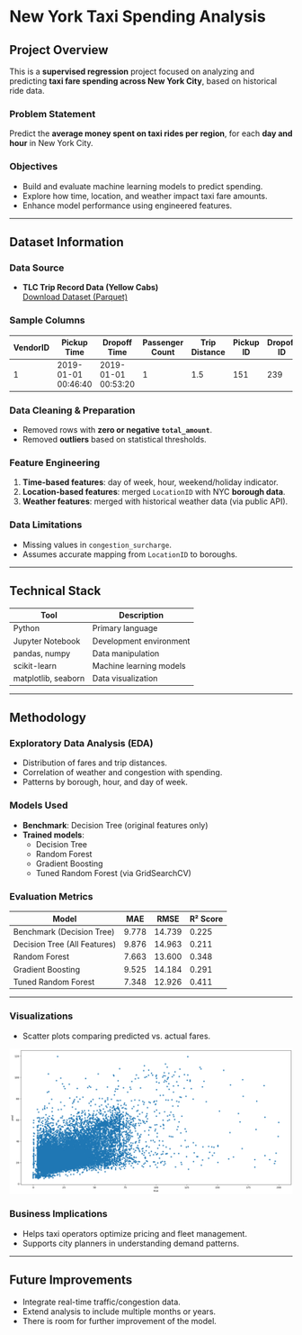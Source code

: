 
# New York Taxi Spending Analysis

## Project Overview
This is a **supervised regression** project focused on analyzing and predicting **taxi fare spending across New York City**, based on historical ride data.

### Problem Statement  
Predict the **average money spent on taxi rides per region**, for each **day and hour** in New York City.

### Objectives
- Build and evaluate machine learning models to predict spending.
- Explore how time, location, and weather impact taxi fare amounts.
- Enhance model performance using engineered features.

---

## Dataset Information

### Data Source
- **TLC Trip Record Data (Yellow Cabs)**  
  [Download Dataset (Parquet)](https://d37ci6vzurychx.cloudfront.net/trip-data/yellow_tripdata_2019-01.parquet)

### Sample Columns
| VendorID | Pickup Time | Dropoff Time | Passenger Count | Trip Distance | Pickup ID | Dropoff ID | Fare Amount | Tip Amount | Total Amount |
|----------|-------------|---------------|------------------|----------------|------------|-------------|---------------|--------------|----------------|
| 1        | 2019-01-01 00:46:40 | 2019-01-01 00:53:20 | 1 | 1.5 | 151 | 239 | 7.00 | 1.65 | 9.95 |

### Data Cleaning & Preparation
- Removed rows with **zero or negative `total_amount`**.
- Removed **outliers** based on statistical thresholds.

### Feature Engineering
1. **Time-based features**: day of week, hour, weekend/holiday indicator.  
2. **Location-based features**: merged `LocationID` with NYC **borough data**.  
3. **Weather features**: merged with historical weather data (via public API).

### Data Limitations
- Missing values in `congestion_surcharge`.
- Assumes accurate mapping from `LocationID` to boroughs.

---

## Technical Stack

| Tool | Description |
|------|-------------|
| Python | Primary language |
| Jupyter Notebook | Development environment |
| pandas, numpy | Data manipulation |
| scikit-learn | Machine learning models |
| matplotlib, seaborn | Data visualization |

---

## Methodology

### Exploratory Data Analysis (EDA)
- Distribution of fares and trip distances.
- Correlation of weather and congestion with spending.
- Patterns by borough, hour, and day of week.

### Models Used
- **Benchmark**: Decision Tree (original features only)
- **Trained models**:  
  - Decision Tree  
  - Random Forest  
  - Gradient Boosting  
  - Tuned Random Forest (via GridSearchCV)

### Evaluation Metrics

| Model | MAE | RMSE | R² Score |
|-------|-----|------|----------|
| Benchmark (Decision Tree) | 9.778 | 14.739 | 0.225 |
| Decision Tree (All Features) | 9.876 | 14.963 | 0.211 |
| Random Forest | 7.663 | 13.600 | 0.348 |
| Gradient Boosting | 9.525 | 14.184 | 0.291 |
| Tuned Random Forest | 7.348 | 12.926 | 0.411 |

---

### Visualizations
- Scatter plots comparing predicted vs. actual fares.

![True vs Predicted Value for tuned random forest model](images/true_vs_pred.png)

### Business Implications
- Helps taxi operators optimize pricing and fleet management.
- Supports city planners in understanding demand patterns.

---

## Future Improvements
- Integrate real-time traffic/congestion data.
- Extend analysis to include multiple months or years.
- There is room for further improvement of the model.


